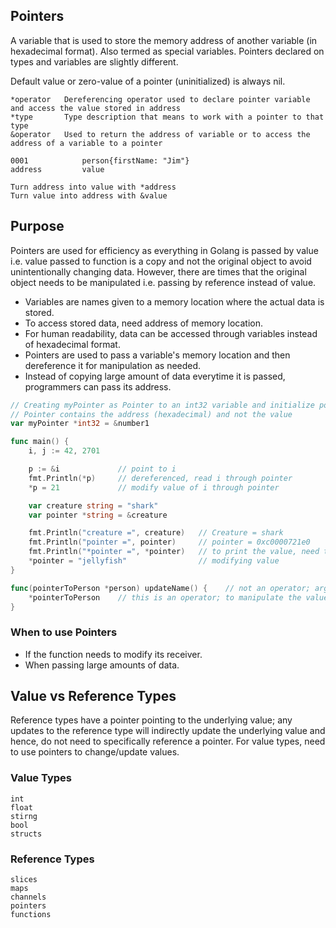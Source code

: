 ## Pointers

A variable that is used to store the memory address of another variable (in hexadecimal format). Also termed as special variables. Pointers declared on types and variables are slightly different.

Default value or zero-value of a pointer (uninitialized) is always nil.

```
*operator   Dereferencing operator used to declare pointer variable and access the value stored in address
*type       Type description that means to work with a pointer to that type
&operator   Used to return the address of variable or to access the address of a variable to a pointer

0001            person{firstName: "Jim"}
address         value

Turn address into value with *address
Turn value into address with &value
```

## Purpose

Pointers are used for efficiency as everything in Golang is passed by value i.e. value passed to function is a copy and not the original object to avoid unintentionally changing data. However, there are times that the original object needs to be manipulated i.e. passing by reference instead of value.

-   Variables are names given to a memory location where the actual data is stored.
-   To access stored data, need address of memory location.
-   For human readability, data can be accessed through variables instead of hexadecimal format.
-   Pointers are used to pass a variable's memory location and then dereference it for manipulation as needed.
-   Instead of copying large amount of data everytime it is passed, programmers can pass its address.

```go
// Creating myPointer as Pointer to an int32 variable and initialize pointer with address of number1
// Pointer contains the address (hexadecimal) and not the value
var myPointer *int32 = &number1

func main() {
    i, j := 42, 2701

    p := &i             // point to i
    fmt.Println(*p)     // dereferenced, read i through pointer
    *p = 21             // modify value of i through pointer

    var creature string = "shark"
    var pointer *string = &creature

    fmt.Println("creature =", creature)   // Creature = shark
    fmt.Println("pointer =", pointer)     // pointer = 0xc0000721e0
    fmt.Println("*pointer =", *pointer)   // to print the value, need to dereference using *operator
    *pointer = "jellyfish"                // modifying value
}

func(pointerToPerson *person) updateName() {    // not an operator; arg must be a pointer to type person
    *pointerToPerson    // this is an operator; to manipulate the value the pointer is referencing
}
```

### When to use Pointers

-   If the function needs to modify its receiver.
-   When passing large amounts of data.

## Value vs Reference Types

Reference types have a pointer pointing to the underlying value; any updates to the reference type will indirectly update the underlying value and hence, do not need to specifically reference a pointer. For value types, need to use pointers to change/update values.

### Value Types

```
int
float
stirng
bool
structs
```

### Reference Types

```
slices
maps
channels
pointers
functions
```
